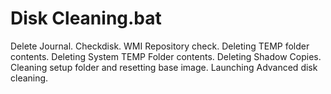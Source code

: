
# Disk Cleaning.bat #
Delete Journal.
Checkdisk.
WMI Repository check.
Deleting TEMP folder contents.
Deleting System TEMP Folder contents.
Deleting Shadow Copies.
Cleaning setup folder and resetting base image.
Launching Advanced disk cleaning.